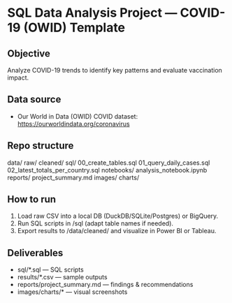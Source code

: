 # SQL Data Analysis Project — COVID-19 (OWID) Template

## Objective
Analyze COVID-19 trends to identify key patterns and evaluate vaccination impact.

## Data source
- Our World in Data (OWID) COVID dataset: https://ourworldindata.org/coronavirus

## Repo structure
data/
  raw/
  cleaned/
sql/
  00_create_tables.sql
  01_query_daily_cases.sql
  02_latest_totals_per_country.sql
notebooks/
  analysis_notebook.ipynb
reports/
  project_summary.md
images/
  charts/

## How to run
1. Load raw CSV into a local DB (DuckDB/SQLite/Postgres) or BigQuery.
2. Run SQL scripts in /sql (adapt table names if needed).
3. Export results to /data/cleaned/ and visualize in Power BI or Tableau.

## Deliverables
- sql/*.sql — SQL scripts
- results/*.csv — sample outputs
- reports/project_summary.md — findings & recommendations
- images/charts/* — visual screenshots
